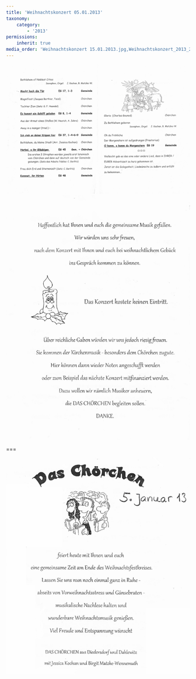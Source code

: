 ```yaml
---
title: 'Weihnachtskonzert 05.01.2013'
taxonomy:
    category:
        - '2013'
permissions:
    inherit: true
media_order: 'Weihnachtskonzert 15.01.2013.jpg,Weihnachtskonzert_2013_2.jpg,Weihnachtskonzert_2013_3.jpg'
---
```


![Weihnachtskonzert_2013_2](Weihnachtskonzert_2013_2.jpg "Weihnachtskonzert_2013_2")
![Weihnachtskonzert_2013_3](Weihnachtskonzert_2013_3.jpg "Weihnachtskonzert_2013_3")

===

![Weihnachtskonzert%2015.01.2013](Weihnachtskonzert%2015.01.2013.jpg "Weihnachtskonzert%2015.01.2013")